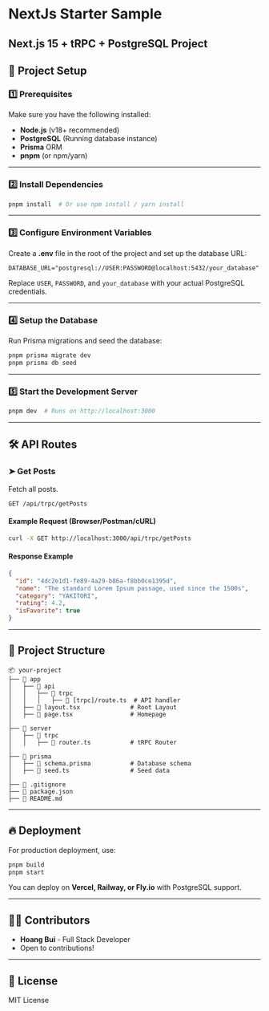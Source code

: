 # NextJs Starter Sample
## Next.js 15 + tRPC + PostgreSQL Project

## 🚀 Project Setup

### 1️⃣ Prerequisites
Make sure you have the following installed:
- **Node.js** (v18+ recommended)
- **PostgreSQL** (Running database instance)
- **Prisma** ORM
- **pnpm** (or npm/yarn)

---

### 2️⃣ Install Dependencies
```sh
pnpm install  # Or use npm install / yarn install
```

---

### 3️⃣ Configure Environment Variables
Create a **.env** file in the root of the project and set up the database URL:
```env
DATABASE_URL="postgresql://USER:PASSWORD@localhost:5432/your_database"
```
Replace `USER`, `PASSWORD`, and `your_database` with your actual PostgreSQL credentials.

---

### 4️⃣ Setup the Database
Run Prisma migrations and seed the database:
```sh
pnpm prisma migrate dev
pnpm prisma db seed
```

---

### 5️⃣ Start the Development Server
```sh
pnpm dev  # Runs on http://localhost:3000
```

---

## 🛠 API Routes

### ➤ **Get Posts**
Fetch all posts.
```
GET /api/trpc/getPosts
```
#### **Example Request (Browser/Postman/cURL)**
```sh
curl -X GET http://localhost:3000/api/trpc/getPosts
```
#### **Response Example**
```json
{
  "id": "4dc2e1d1-fe89-4a29-b86a-f8bb0ce1395d",
  "name": "The standard Lorem Ipsum passage, used since the 1500s",
  "category": "YAKITORI",
  "rating": 4.2,
  "isFavorite": true
}
```

---

## 📂 Project Structure
```
📦 your-project
├── 📂 app
│   ├── 📂 api
│   │   ├── 📂 trpc
│   │   │   ├── 📜 [trpc]/route.ts  # API handler
│   ├── 📂 layout.tsx              # Root Layout
│   ├── 📂 page.tsx                # Homepage
│
├── 📂 server
│   ├── 📂 trpc
│   │   ├── 📜 router.ts           # tRPC Router
│
├── 📂 prisma
│   ├── 📜 schema.prisma           # Database schema
│   ├── 📜 seed.ts                 # Seed data
│
├── 📜 .gitignore
├── 📜 package.json
├── 📜 README.md
```

---

## 🔥 Deployment
For production deployment, use:
```sh
pnpm build
pnpm start
```

You can deploy on **Vercel, Railway, or Fly.io** with PostgreSQL support.

---

## 👨‍💻 Contributors
- **Hoang Bui** - Full Stack Developer
- Open to contributions!

---

## 📜 License
MIT License

